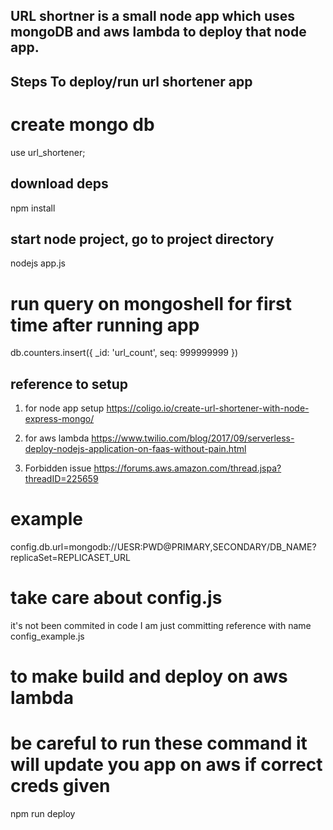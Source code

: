 ## URL shortner is a small node app which uses mongoDB and aws lambda to deploy that node app.

## Steps To deploy/run url shortener app
# create mongo db
use url_shortener;

## download deps
npm install
## start node project, go to project directory
nodejs app.js

# run query on mongoshell for first time after running app
db.counters.insert({ _id: 'url_count', seq: 999999999 })


## reference to setup
1. for node app setup
    https://coligo.io/create-url-shortener-with-node-express-mongo/

2. for aws lambda
    https://www.twilio.com/blog/2017/09/serverless-deploy-nodejs-application-on-faas-without-pain.html

3. Forbidden issue
    https://forums.aws.amazon.com/thread.jspa?threadID=225659

# example
config.db.url=mongodb://UESR:PWD@PRIMARY,SECONDARY/DB_NAME?replicaSet=REPLICASET_URL


# take care about config.js
it's not been commited in code I am just committing reference with name config_example.js



# to make build and deploy on aws lambda
# be careful to run these command it will update you app on aws if correct creds given
npm run deploy

